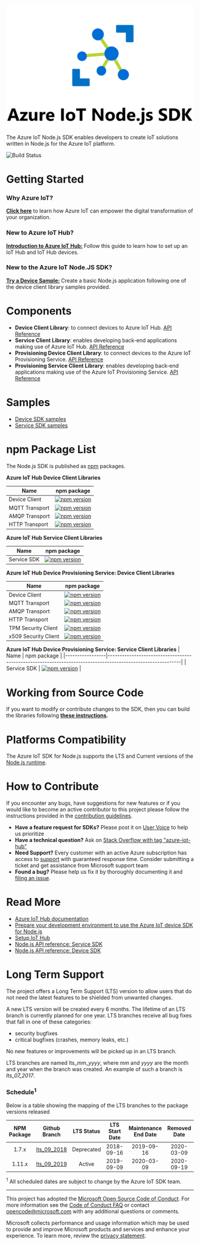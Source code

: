 <div align="center">
  <img src="./doc/Azure IoT Hub.png">
</div>

The Azure IoT Node.js SDK enables developers to create IoT solutions written in Node.js for the Azure IoT platform.

![Build Status](https://azure-iot-sdks.visualstudio.com/azure-iot-sdks/_apis/build/status/node/node-canary)

# Getting Started

### Why Azure IoT? 

**[Click here][iot-dev-center]** to learn how Azure IoT can empower the digital transformation of your organization. 

### New to Azure IoT Hub?

**[Introduction to Azure IoT Hub:][iot-device-ecosystem]** Follow this guide to learn how to set up an IoT Hub and IoT Hub devices. 

### New to the Azure IoT Node.JS SDK? 

**[Try a Device Sample:](./device/samples/)** Create a basic Node.js application following one of the device client library samples provided. 


# Components

* **Device Client Library**: to connect devices to Azure IoT Hub. [API Reference][node-api-device-reference]
* **Service Client Library**: enables developing back-end applications making use of Azure IoT Hub. [API Reference][node-api-service-reference]
* **Provisioning Device Client Library**: to connect devices to the Azure IoT Provisioning Service. [API Reference][node-api-prov-device-reference]
* **Provisioning Service Client Library**: enables developing back-end applications making use of the Azure IoT Provisioning Service. [API Reference][node-api-prov-service-reference]

# Samples


- [Device SDK samples](./device/samples/)
- [Service SDK samples](./service/samples/)


# npm Package List 

The Node.js SDK is published as [npm](https://npmjs.org) packages.

**Azure IoT Hub Device Client Libraries**

| Name            | npm package                                                                                                |
|-----------------|------------------------------------------------------------------------------------------------------------|
|  Device Client  | [![npm version](https://badge.fury.io/js/azure-iot-device.svg)](https://badge.fury.io/js/azure-iot-device) |
|  MQTT Transport | [![npm version](https://badge.fury.io/js/azure-iot-device-mqtt.svg)](https://badge.fury.io/js/azure-iot-device-mqtt) |
|  AMQP Transport | [![npm version](https://badge.fury.io/js/azure-iot-device-amqp.svg)](https://badge.fury.io/js/azure-iot-device-amqp) |
|  HTTP Transport | [![npm version](https://badge.fury.io/js/azure-iot-device-http.svg)](https://badge.fury.io/js/azure-iot-device-http) |

**Azure IoT Hub Service Client Libraries**

| Name            | npm package                                                                                                |
|-----------------|------------------------------------------------------------------------------------------------------------|
| Service SDK  | [![npm version](https://badge.fury.io/js/azure-iothub.svg)](https://badge.fury.io/js/azure-iothub) |


**Azure IoT Hub Device Provisioning Service: Device Client Libraries**

| Name                  | npm package                                                                                                |
|-----------------------|------------------------------------------------------------------------------------------------------------|
|  Device Client        | [![npm version](https://badge.fury.io/js/azure-iot-provisioning-device.svg)](https://badge.fury.io/js/azure-iot-provisioning-device) |
|  MQTT Transport       | [![npm version](https://badge.fury.io/js/azure-iot-provisioning-device-mqtt.svg)](https://badge.fury.io/js/azure-iot-provisioning-device-mqtt)  |
|  AMQP Transport       | [![npm version](https://badge.fury.io/js/azure-iot-provisioning-device-amqp.svg)](https://badge.fury.io/js/azure-iot-provisioning-device-amqp) |
|  HTTP Transport       | [![npm version](https://badge.fury.io/js/azure-iot-provisioning-device-http.svg)](https://badge.fury.io/js/azure-iot-provisioning-device-http) |
|  TPM Security Client  | [![npm version](https://badge.fury.io/js/azure-iot-security-tpm.svg)](https://badge.fury.io/js/azure-iot-security-tpm) |
|  x509 Security Client |  [![npm version](https://badge.fury.io/js/azure-iot-security-x509.svg)](https://badge.fury.io/js/azure-iot-security-x509) |


**Azure IoT Hub Device Provisioning Service: Service Client Libraries**
| Name            | npm package                                                                                                |
|-----------------|------------------------------------------------------------------------------------------------------------|
| Service SDK     | [![npm version](https://badge.fury.io/js/azure-iot-provisioning-service.svg)](https://badge.fury.io/js/azure-iot-provisioning-service) |

# Working from Source Code

If you want to modify or contribute changes to the SDK, then you can build the libraries following **[these instructions](./doc/node-devbox-setup.md).**

# Platforms Compatibility

The Azure IoT SDK for Node.js supports the LTS and Current versions of the [Node.js runtime](https://nodejs.org/en/about/releases/).


# How to Contribute

If you encounter any bugs, have suggestions for new features or if you would like to become an active contributor to this project please follow the instructions provided in the [contribution guidelines](.github/CONTRIBUTING.md).
- **Have a feature request for SDKs?** Please post it on [User Voice](https://feedback.azure.com/forums/321918-azure-iot) to help us prioritize
- **Have a technical question?** Ask on [Stack Overflow with tag "azure-iot-hub"](https://stackoverflow.com/questions/tagged/azure-iot-hub)
- **Need Support?** Every customer with an active Azure subscription has access to [support](https://docs.microsoft.com/en-us/azure/azure-supportability/how-to-create-azure-support-request) with guaranteed response time.  Consider submitting a ticket and get assistance from Microsoft support team
- **Found a bug?** Please help us fix it by thoroughly documenting it and [filing an issue](https://github.com/Azure/azure-iot-sdk-node/issues/new).

# Read More

* [Azure IoT Hub documentation][iot-hub-documentation]
* [Prepare your development environment to use the Azure IoT device SDK for Node.js][devbox-setup]
* [Setup IoT Hub][setup-iothub]
* [Node.js API reference: Service SDK][node-api-service-reference]
* [Node.js API reference: Device SDK][node-api-device-reference]

# Long Term Support

The project offers a Long Term Support (LTS) version to allow users that do not need the latest features to be shielded from unwanted changes.

A new LTS version will be created every 6 months. The lifetime of an LTS branch is currently planned for one year. LTS branches receive all bug fixes that fall in one of these categories:

- security bugfixes
- critical bugfixes (crashes, memory leaks, etc.)

No new features or improvements will be picked up in an LTS branch.

LTS branches are named lts_*mm*_*yyyy*, where *mm* and *yyyy* are the month and year when the branch was created. An example of such a branch is *lts_07_2017*.

### Schedule<sup>1</sup>

Below is a table showing the mapping of the LTS branches to the package versions released

| NPM Package | Github Branch | LTS Status | LTS Start Date | Maintenance End Date | Removed Date |
| :-----------: | :-----------: | :--------: | :------------: | :------------------: | :----------: |
| 1.7.x         | [lts_09_2018](https://github.com/Azure/azure-iot-sdk-node/tree/lts_09_2018)   | Deprecated | 2018-09-16     | 2019-09-16           | 2020-03-09   |
| 1.11.x        | [lts_09_2019](https://github.com/Azure/azure-iot-sdk-node/tree/lts_09_2019)   | Active     | 2019-09-09     | 2020-03-09           | 2020-09-19   |

<sup>1</sup> All scheduled dates are subject to change by the Azure IoT SDK team.

---
This project has adopted the [Microsoft Open Source Code of Conduct](https://opensource.microsoft.com/codeofconduct/). For more information see the [Code of Conduct FAQ](https://opensource.microsoft.com/codeofconduct/faq/) or contact [opencode@microsoft.com](mailto:opencode@microsoft.com) with any additional questions or comments.

Microsoft collects performance and usage information which may be used to provide and improve Microsoft products and services and enhance your experience.  To learn more, review the [privacy statement](https://go.microsoft.com/fwlink/?LinkId=521839&clcid=0x409).


[iot-device-ecosystem]: https://github.com/Azure/azure-iot-device-ecosystem/blob/master/setup_iothub.md
[iot-dev-center]: http://azure.com/iotdev
[iot-hub-documentation]: https://docs.microsoft.com/en-us/azure/iot-hub/
[azure-iot-sdks]: http://github.com/azure/azure-iot-sdks
[node-api-service-reference]: https://docs.microsoft.com/en-us/javascript/api/azure-iothub/
[node-api-device-reference]: https://docs.microsoft.com/en-us/javascript/api/azure-iot-device/
[node-api-prov-service-reference]: https://docs.microsoft.com/en-us/javascript/api/azure-iot-provisioning-service
[node-api-prov-device-reference]: https://docs.microsoft.com/en-us/javascript/api/azure-iot-provisioning-device/
[devbox-setup]: doc/node-devbox-setup.md
[setup-iothub]: https://aka.ms/howtocreateazureiothub
